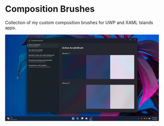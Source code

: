 # Composition Brushes

Collection of my custom composition brushes for UWP and XAML Islands apps.

![](images/Screenshot.png)
